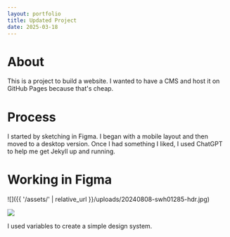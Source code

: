 ```yaml
---
layout: portfolio
title: Updated Project
date: 2025-03-18
---
```

# About

This is a project to build a website. I wanted to have a CMS and host it on GitHub Pages because that's cheap. 

# Process

I started by sketching in Figma. I began with a mobile layout and then moved to a desktop version. Once I had something I liked, I used ChatGPT to help me get Jekyll up and running. 

# Working in Figma

![]({{ '/assets/' | relative_url }}/uploads/20240808-swh01285-hdr.jpg)

![](assets/uploads/20240808-swh01285-hdr.jpg)

I used variables to create a simple design system. 
